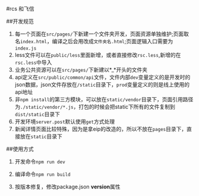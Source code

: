 
#rcs 和飞信

##开发规范

1. 每一个页面在`src/pages/`下新建一个文件夹开发，页面资源单独维护;页面取名`index.html`，编译之后会用改成`文件夹名.html`;页面逻辑入口需要为`index.js`
2. less文件可以在`public/less`里面新增，或者直接修改`rsc.less`,新增的在`rsc.less`中导入
3. 业务公共资源可以在`src/pages/`下新建以*_*开头的文件夹
4. api定义在`src/public/common/api`文件，文件内部`dev`变量定义的是开发时的json数据，json文件存放在`/static`目录下，`prod`变量定义的则是线上使用的api地址
5. 非`npm install`的第三方模块，可以放在`static/vendor`目录下，页面引用路径为`./static/vendor/*.js`，打包的时候会把static下所有的文件复制到`dist/static`目录下
6. 开发环境`server.post`默认使用`get`方式处理
7. 新闻详情页面比较特殊，因为是拿eip的改造的，所以不放在`pages`目录下，直接放在`static`目录下

##使用方式

1. 开发命令`npm run dev`
 
2. 编译命令`npm run build`

3. 按版本修复，修改package.json **version**属性